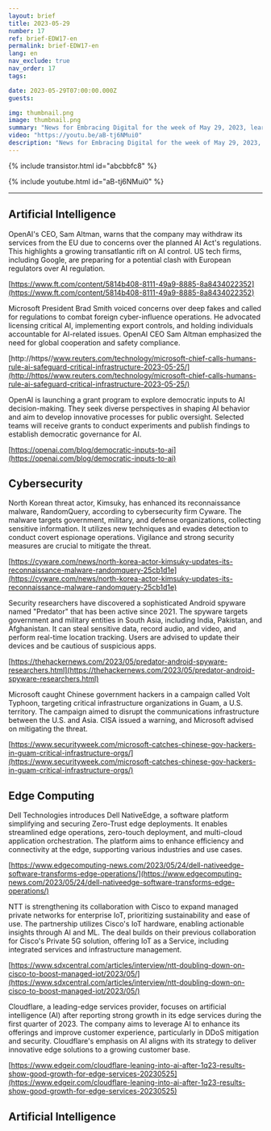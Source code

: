```yaml
---
layout: brief
title: 2023-05-29
number: 17
ref: brief-EDW17-en
permalink: brief-EDW17-en
lang: en
nav_exclude: true
nav_order: 17
tags:

date: 2023-05-29T07:00:00.000Z
guests:

img: thumbnail.png
image: thumbnail.png
summary: "News for Embracing Digital for the week of May 29, 2023, learn about more regulations for AI, increased nation-state cyber attacks, and edge computing investments."
video: "https://youtu.be/aB-tj6NMui0"
description: "News for Embracing Digital for the week of May 29, 2023, learn about more regulations for AI, increased nation-state cyber attacks, and edge computing investments."
---
```



{% include transistor.html id="abcbbfc8" %}



{% include youtube.html id="aB-tj6NMui0" %}


---

## Artificial Intelligence

OpenAI's CEO, Sam Altman, warns that the company may withdraw its services from the EU due to concerns over the planned AI Act's regulations. This highlights a growing transatlantic rift on AI control. US tech firms, including Google, are preparing for a potential clash with European regulators over AI regulation.

[https://www.ft.com/content/5814b408-8111-49a9-8885-8a8434022352](https://www.ft.com/content/5814b408-8111-49a9-8885-8a8434022352)

Microsoft President Brad Smith voiced concerns over deep fakes and called for regulations to combat foreign cyber-influence operations. He advocated licensing critical AI, implementing export controls, and holding individuals accountable for AI-related issues. OpenAI CEO Sam Altman emphasized the need for global cooperation and safety compliance.

[http://https//www.reuters.com/technology/microsoft-chief-calls-humans-rule-ai-safeguard-critical-infrastructure-2023-05-25/](http://https//www.reuters.com/technology/microsoft-chief-calls-humans-rule-ai-safeguard-critical-infrastructure-2023-05-25/)

OpenAI is launching a grant program to explore democratic inputs to AI decision-making. They seek diverse perspectives in shaping AI behavior and aim to develop innovative processes for public oversight. Selected teams will receive grants to conduct experiments and publish findings to establish democratic governance for AI.

[https://openai.com/blog/democratic-inputs-to-ai](https://openai.com/blog/democratic-inputs-to-ai)

## Cybersecurity

North Korean threat actor, Kimsuky, has enhanced its reconnaissance malware, RandomQuery, according to cybersecurity firm Cyware. The malware targets government, military, and defense organizations, collecting sensitive information. It utilizes new techniques and evades detection to conduct covert espionage operations. Vigilance and strong security measures are crucial to mitigate the threat.

[https://cyware.com/news/north-korea-actor-kimsuky-updates-its-reconnaissance-malware-randomquery-25cb1d1e](https://cyware.com/news/north-korea-actor-kimsuky-updates-its-reconnaissance-malware-randomquery-25cb1d1e)

Security researchers have discovered a sophisticated Android spyware named "Predator" that has been active since 2021. The spyware targets government and military entities in South Asia, including India, Pakistan, and Afghanistan. It can steal sensitive data, record audio, and video, and perform real-time location tracking. Users are advised to update their devices and be cautious of suspicious apps.

[https://thehackernews.com/2023/05/predator-android-spyware-researchers.html](https://thehackernews.com/2023/05/predator-android-spyware-researchers.html)

Microsoft caught Chinese government hackers in a campaign called Volt Typhoon, targeting critical infrastructure organizations in Guam, a U.S. territory. The campaign aimed to disrupt the communications infrastructure between the U.S. and Asia. CISA issued a warning, and Microsoft advised on mitigating the threat.

[https://www.securityweek.com/microsoft-catches-chinese-gov-hackers-in-guam-critical-infrastructure-orgs/](https://www.securityweek.com/microsoft-catches-chinese-gov-hackers-in-guam-critical-infrastructure-orgs/)

## Edge Computing

Dell Technologies introduces Dell NativeEdge, a software platform simplifying and securing Zero-Trust edge deployments. It enables streamlined edge operations, zero-touch deployment, and multi-cloud application orchestration. The platform aims to enhance efficiency and connectivity at the edge, supporting various industries and use cases.

[https://www.edgecomputing-news.com/2023/05/24/dell-nativeedge-software-transforms-edge-operations/](https://www.edgecomputing-news.com/2023/05/24/dell-nativeedge-software-transforms-edge-operations/)

NTT is strengthening its collaboration with Cisco to expand managed private networks for enterprise IoT, prioritizing sustainability and ease of use. The partnership utilizes Cisco's IoT hardware, enabling actionable insights through AI and ML. The deal builds on their previous collaboration for Cisco's Private 5G solution, offering IoT as a Service, including integrated services and infrastructure management.

[https://www.sdxcentral.com/articles/interview/ntt-doubling-down-on-cisco-to-boost-managed-iot/2023/05/](https://www.sdxcentral.com/articles/interview/ntt-doubling-down-on-cisco-to-boost-managed-iot/2023/05/)

Cloudflare, a leading-edge services provider, focuses on artificial intelligence (AI) after reporting strong growth in its edge services during the first quarter of 2023. The company aims to leverage AI to enhance its offerings and improve customer experience, particularly in DDoS mitigation and security. Cloudflare's emphasis on AI aligns with its strategy to deliver innovative edge solutions to a growing customer base.

[https://www.edgeir.com/cloudflare-leaning-into-ai-after-1q23-results-show-good-growth-for-edge-services-20230525](https://www.edgeir.com/cloudflare-leaning-into-ai-after-1q23-results-show-good-growth-for-edge-services-20230525)
## Artificial Intelligence


